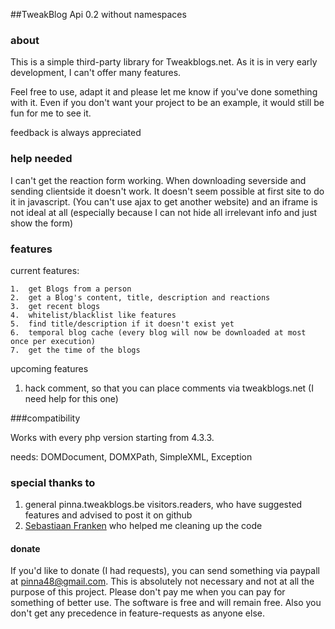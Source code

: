##TweakBlog Api 0.2  without namespaces

### about

This is a simple third-party library for Tweakblogs.net. As it is in very 
early development, I can't offer  many features.

Feel free to use, adapt it and please let me know if you've done something 
with it. Even if you don't want your project to be an example, it would still 
be fun for me to see it.

feedback is always appreciated

### help needed

I can't get the reaction form working. When downloading severside and sending 
clientside it doesn't work. It doesn't seem possible at first site to do it in 
javascript. (You can't use ajax to get another website) and an iframe is not ideal
at all (especially because I can not hide all irrelevant info and just show the form)

### features

current features:

	1.	get Blogs from a person
	2. 	get a Blog's content, title, description and reactions
	3.  get recent blogs
	4.	whitelist/blacklist like features
	5.	find title/description if it doesn't exist yet
	6.	temporal blog cache (every blog will now be downloaded at most once per execution)
	7.	get the time of the blogs

upcoming features

 1.	hack comment, so that you can place comments via tweakblogs.net (I need help for this one)
 
###compatibility

Works with every php version starting from 4.3.3.

needs: DOMDocument, DOMXPath, SimpleXML, Exception
 
### special thanks to

 1. general pinna.tweakblogs.be visitors.readers, who have suggested features and advised to post it on github
 2. [Sebastiaan Franken](https://github.com/sebastiaanfranken) who helped me cleaning up the code 

#### donate

If you'd like to donate (I had requests), you can send something via paypall at pinna48@gmail.com. This is absolutely not necessary
and not at all the purpose of this project. Please don't pay me when you can pay for something of better use. The software is free
and will remain free. Also you don't get any precedence in feature-requests as anyone else.
